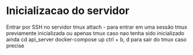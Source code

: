 # Inicializacao do servidor

Entrar por SSH no servidor 
tmux attach - para entrar em uma sessão tmux previamente inicializada
ou apenas tmux caso nao tenha sido inicializado ainda
cd api_server
docker-compose up
ctrl + b, d para sair do tmux caso precise
